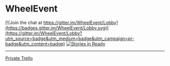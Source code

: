 # WheelEvent

[![Join the chat at https://gitter.im/WheelEvent/Lobby](https://badges.gitter.im/WheelEvent/Lobby.svg)](https://gitter.im/WheelEvent/Lobby?utm_source=badge&utm_medium=badge&utm_campaign=pr-badge&utm_content=badge)
[![Stories in Ready](https://badge.waffle.io/wheelEvent/WheelEvent.png?label=ready&title=Ready)](https://waffle.io/wheelEvent/WheelEvent?utm_source=badge)

------

[Private Trello](https://trello.com/b/SlAxc35m/wheelevent)
